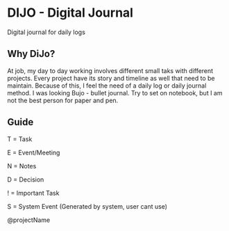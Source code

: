 # DIJO - Digital Journal
Digital journal for daily logs


## Why DiJo?
At job, my day to day working involves different small taks with different projects. Every project have its story and timeline as well that need to be maintain. Because of this, I feel the need of a daily log or daily journal method. I was looking Bujo - bullet journal. Try to set on notebook, but I am not the best person for paper and pen.


## Guide

T = Task

E = Event/Meeting 

N = Notes 

D = Decision

! = Important Task

S = System Event (Generated by system, user cant use)

@projectName
